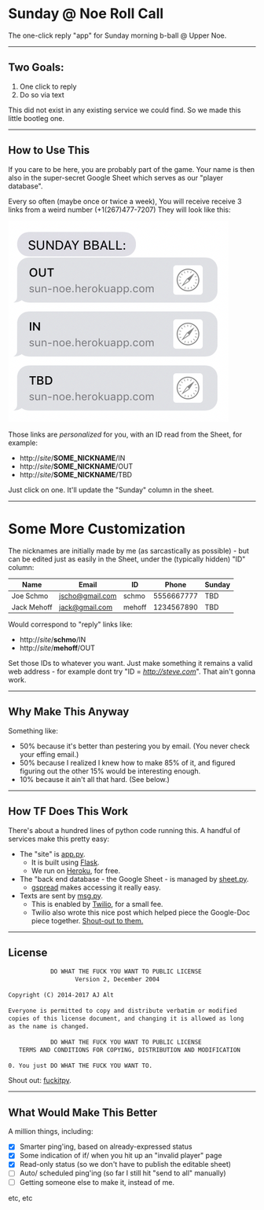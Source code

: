 
# Sunday @ Noe Roll Call
The one-click reply "app" for Sunday morning b-ball @ Upper Noe.

---
## Two Goals:

1. One click to reply
2. Do so via text

This did not exist in any existing service we could find.
So we made this little bootleg one.

---
## How to Use This

If you care to be here, you are probably part of the game.
Your name is then also in the super-secret Google Sheet which serves as our "player database".

Every so often (maybe once or twice a week), 
You will receive receive 3 links from a weird number (+1(267)477-7207)
They will look like this:

![txts](txt.png)

Those links are *personalized* for you, with an ID read from the Sheet, for example:

* http://*site*/**SOME_NICKNAME**/IN
* http://*site*/**SOME_NICKNAME**/OUT
* http://*site*/**SOME_NICKNAME**/TBD

Just click on one.  It'll update the "Sunday" column in the sheet.

---
# Some More Customization

The nicknames are initially made by me (as sarcastically as possible) -
but can be edited just as easily in the Sheet, under the (typically hidden) "ID" column:

Name         |  Email           |  ID    | Phone      | Sunday |
-----------  |  --------------  | -----  | ---------- | --- |
Joe Schmo    | jscho@gmail.com  | schmo  | 5556667777 | TBD |
Jack Mehoff  | jack@gmail.com   | mehoff | 1234567890 | TBD |

Would correspond to "reply" links like:

* http://*site*/**schmo**/IN
* http://*site*/**mehoff**/OUT

Set those IDs to whatever you want.
Just make something it remains a valid web address - for example dont try "ID = *http://steve.com*".
That ain't gonna work.

---
## Why Make This Anyway

Something like:

* 50% because it's better than pestering you by email.  (You never check your effing email.)
* 50% because I realized I knew how to make 85% of it, and figured figuring out the other 15% would be interesting enough.
* 10% because it ain't all that hard.  (See below.)

---
## How TF Does This Work

There's about a hundred lines of python code running this.
A handful of services make this pretty easy:

* The "site" is [app.py](app.py).
  * It is built using [Flask](http://flask.pocoo.org/).
  * We run on [Heroku](https://www.heroku.com), for free.
* The "back end database - the Google Sheet - is managed by [sheet.py](sheet.py).
  * [gspread](https://github.com/burnash/gspread) makes accessing it really easy.
* Texts are sent by [msg.py](msg.py).
  * This is enabled by [Twilio](https://www.twilio.com/), for a small fee.
  * Twilio also wrote this nice post which helped piece the Google-Doc piece together. [Shout-out to them.](https://www.twilio.com/blog/2017/02/an-easy-way-to-read-and-write-to-a-google-spreadsheet-in-python.html)

---
## License
                DO WHAT THE FUCK YOU WANT TO PUBLIC LICENSE
                       Version 2, December 2004

	Copyright (C) 2014-2017 AJ Alt

	Everyone is permitted to copy and distribute verbatim or modified
	copies of this license document, and changing it is allowed as long
	as the name is changed.

                DO WHAT THE FUCK YOU WANT TO PUBLIC LICENSE
       TERMS AND CONDITIONS FOR COPYING, DISTRIBUTION AND MODIFICATION

 	0. You just DO WHAT THE FUCK YOU WANT TO.

Shout out: [fuckitpy](https://github.com/ajalt/fuckitpy).

---
## What Would Make This Better

A million things, including:

- [x] Smarter ping'ing, based on already-expressed status
- [x] Some indication of if/ when you hit up an "invalid player" page
- [x] Read-only status (so we don't have to publish the editable sheet)
- [ ] Auto/ scheduled ping'ing (so far I still hit "send to all" manually)
- [ ] Getting someone else to make it, instead of me.

etc, etc

